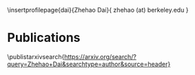 \insertprofilepage{dai}{Zhehao Dai}{ zhehao (at) berkeley.edu }

# Publications

\publistarxivsearch{https://arxiv.org/search/?query=Zhehao+Dai&searchtype=author&source=header}